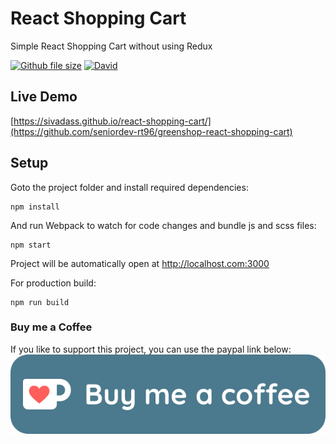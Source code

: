 # React Shopping Cart

Simple React Shopping Cart without using Redux

[![Github file size](https://img.shields.io/github/size/webcaetano/craft/build/phaser-craft.min.js.svg)](https://github.com/sivadass/react-shopping-cart) [![David](https://img.shields.io/david/expressjs/express.svg)](https://github.com/sivadass/react-shopping-cart)

## Live Demo

[https://sivadass.github.io/react-shopping-cart/](https://github.com/seniordev-rt96/greenshop-react-shopping-cart)

## Setup

Goto the project folder and install required dependencies:

```
npm install
```

And run Webpack to watch for code changes and bundle js and scss files:

```
npm start
```

Project will be automatically open at http://localhost.com:3000

For production build:

```
npm run build
```

### Buy me a Coffee

If you like to support this project, you can use the paypal link below:
[![Buy Me a Coffee](buymeacoffee.png)](https://www.paypal.me/nsivadass)
